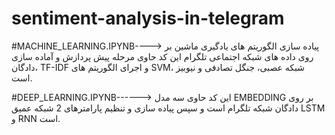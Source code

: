 # sentiment-analysis-in-telegram

#MACHINE_LEARNING.IPYNB---->
پیاده سازی الگوریتم های یادگیری ماشین بر روی داده های شبکه اجتماعی تلگرام
این کد حاوی مرحله پیش پردازش و آماده سازی دادگان، TF-IDF و اجرای الگوریتم های SVM، شبکه عصبی، جنگل تصادفی و نیوبیز است.





#DEEP_LEARNING.IPYNB------>
این کد حاوی سه مدل EMBEDDING بر روی دادگان شبکه تلگرام است و سپس پیاده سازی و تنظیم پارامترهای 2 شبکه عمیق  LSTM و RNN است. 

